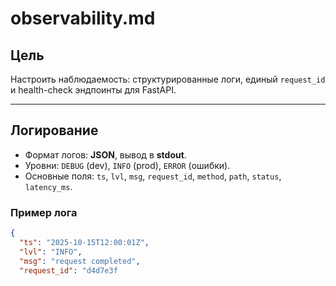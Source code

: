 # observability.md

## Цель
Настроить наблюдаемость: структурированные логи, единый `request_id` и health-check эндпоинты для FastAPI.

---

## Логирование
- Формат логов: **JSON**, вывод в **stdout**.
- Уровни: `DEBUG` (dev), `INFO` (prod), `ERROR` (ошибки).
- Основные поля: `ts`, `lvl`, `msg`, `request_id`, `method`, `path`, `status`, `latency_ms`.

### Пример лога
```json
{
  "ts": "2025-10-15T12:00:01Z",
  "lvl": "INFO",
  "msg": "request completed",
  "request_id": "d4d7e3f
